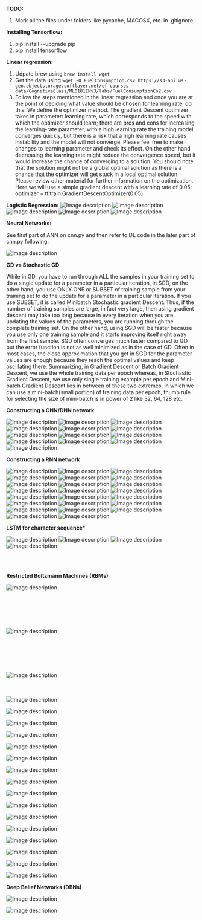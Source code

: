 **TODO:**  
1. Mark all the files under folders like pycache, MACOSX, etc. in .gitignore.  

**Installing Tensorflow:**
1. pip install --upgrade pip
2. pip install tensorflow

**Linear regression:**
1. Udpate brew using `brew install wget`
2. Get the data using `wget -O FuelConsumption.csv https://s3-api.us-geo.objectstorage.softlayer.net/cf-courses-data/CognitiveClass/ML0101ENv3/labs/FuelConsumptionCo2.csv`
3. Follow the steps mentioned in the linear regression and once you are at the point of deciding what value should be chosen for learning rate, do this: We define the optimizer method. The gradient Descent optimizer takes in parameter: learning rate, which corresponds to the speed with which the optimizer should learn; there are pros and cons for increasing the learning-rate parameter, with a high learning rate the training model converges quickly, but there is a risk that a high learning rate causes instability and the model will not converge. Please feel free to make changes to learning parameter and check its effect. On the other hand decreasing the learning rate might reduce the convergence speed, but it would increase the chance of converging to a solution. You should note that the solution might not be a global optimal solution as there is a chance that the optimizer will get stuck in a local optimal solution. Please review other material for further information on the optimization. Here we will use a simple gradient descent with a learning rate of 0.05:
optimizer = tf.train.GradientDescentOptimizer(0.05)

**Logistic Regression:**
![Image description](images/lr1.png)
![Image description](images/lr2.png)
![Image description](images/lr3.png)
![Image description](images/lr4.png)
![Image description](images/lr5.png)

**Neural Networks:**

See first part of ANN on cnn.py and then refer to DL code in the later part of cnn.py following:

![Image description](images/lr6.png)

**GD vs Stochastic GD**

While in GD, you have to run through ALL the samples in your training set to do a single update for a parameter in a particular iteration, in SGD, on the other hand, you use ONLY ONE or SUBSET of training sample from your training set to do the update for a parameter in a particular iteration. If you use SUBSET, it is called Minibatch Stochastic gradient Descent. Thus, if the number of training samples are large, in fact very large, then using gradient descent may take too long because in every iteration when you are updating the values of the parameters, you are running through the complete training set. On the other hand, using SGD will be faster because you use only one training sample and it starts improving itself right away from the first sample.
SGD often converges much faster compared to GD but the error function is not as well minimized as in the case of GD. Often in most cases, the close approximation that you get in SGD for the parameter values are enough because they reach the optimal values and keep oscillating there.
Summarizing, in Gradient Descent or Batch Gradient Descent, we use the whole training data per epoch whereas, in Stochastic Gradient Descent, we use only single training example per epoch and Mini-batch Gradient Descent lies in between of these two extremes, in which we can use a mini-batch(small portion) of training data per epoch, thumb rule for selecting the size of mini-batch is in power of 2 like 32, 64, 128 etc.

**Constructing a CNN/DNN network**

![Image description](images/dnn1.png)
![Image description](images/dnn2.png)
![Image description](images/dnn3.png)
![Image description](images/dnn4.png)
![Image description](images/dnn5.png)
![Image description](images/ll2.png)
![Image description](images/fnn6.png)
![Image description](images/fnn7.png)
![Image description](images/dropout.png)
![Image description](images/readout.png)
![Image description](images/test1.png)
![Image description](images/test2.png)
![Image description](images/test3.png)

**Constructing a RNN network**

![Image description](images/rnn1.png)
![Image description](images/rnn2.png)
![Image description](images/rnn3.png)
![Image description](images/rnn4.png)
![Image description](images/rnn5.png)
![Image description](images/rnn6.png)
![Image description](images/lstm_text1.png)
![Image description](images/lstm_text2.png)
![Image description](images/lstm_text3.png)
![Image description](images/lstm_text4.png)
![Image description](images/lstm_text5.png)
![Image description](images/lstm_text6.png)
![Image description](images/lstm_text7.png)
![Image description](images/lstm_text8.png)
![Image description](images/lstm_text9.png)
![Image description](images/lstm_text10.png)
![Image description](images/lstm_text11.png)
![Image description](images/lstm_text12.png)
![Image description](images/lstm_text13.png)
![Image description](images/lstm_text14.png)
![Image description](images/lstm_text15.png)
![Image description](images/lstm_text16.png)
![Image description](images/lstm_text17.png)

**LSTM for character sequence***

![Image description](images/lstm_char1.png)
![Image description](images/lstm_char2.png)
![Image description](images/lstm_char3.png)
![Image description](images/lstm_char4.png)

<br/><br/>

**Restricted Boltzmann Machines (RBMs)**

![Image description](images/rbm1.png) <br/><br/><br/><br/><br/><br/>

![Image description](images/rbm2.png) <br/><br/><br/><br/><br/><br/>

![Image description](images/rbm3.png) <br/><br/><br/>

![Image description](images/rbm4.png)

![Image description](images/rbm5.png)

![Image description](images/rbm6.png)

![Image description](images/rbm7.png)

![Image description](images/rbm8.png)

![Image description](images/rbm9.png)

![Image description](images/rbm10.png)

![Image description](images/rbm11.png)

![Image description](images/rbm12.png)

![Image description](images/rbm13.png)

![Image description](images/rbm14.png)

![Image description](images/rbm15.png)

![Image description](images/rbm16.png)

![Image description](images/rbm17.png)

![Image description](images/rbm18.png)

![Image description](images/rbm19.png)

**Deep Belief Networks (DBNs)**

![Image description](images/dbn1.png)

![Image description](images/dbn2.png)




